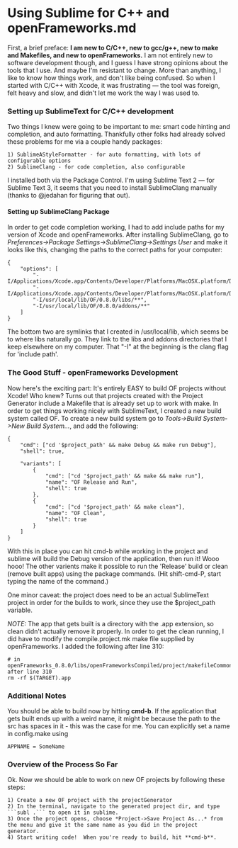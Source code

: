 # Using Sublime for C++ and openFrameworks.md

First, a brief preface:  **I am new to C/C++, new to gcc/g++, new to make and Makefiles, and new to openFrameworks.**  I am not entirely new to software development though, and I guess I have strong opinions about the tools that I use.  And maybe I'm resistant to change.  More than anything, I like to know how things work, and don't like being confused.  So when I started with C/C++ with Xcode, it was frustrating — the tool was foreign, felt heavy and slow, and didn't let me work the way I was used to.

### Setting up SublimeText for C/C++ development

Two things I knew were going to be important to me: smart code hinting and completion, and auto formatting.  Thankfully other folks had already solved these problems for me via a couple handy packages:

    1) SublimeAStyleFormatter - for auto formatting, with lots of configurable options
    2) SublimeClang - for code completion, also configurable

I installed both via the Package Control.  I'm using Sublime Text 2 — for Sublime Text 3, it seems that you need to install SublimeClang manually (thanks to @jedahan for figuring that out).

#### Setting up SublimeClang Package

In order to get code completion working, I had to add include paths for my version of Xcode and openFrameworks.  After installing SublimeClang, go to *Preferences->Package Settings->SublimeClang->Settings User* and make it looks like this, changing the paths to the correct paths for your computer:

```
{
    "options": [ 
        "-I/Applications/Xcode.app/Contents/Developer/Platforms/MacOSX.platform/Developer/SDKs/MacOSX10.8.sdk/usr/include",
        "-I/Applications/Xcode.app/Contents/Developer/Platforms/MacOSX.platform/Developer/SDKs/MacOSX10.8.sdk/usr/include/c++/4.2.1",
        "-I/usr/local/lib/OF/0.8.0/libs/**",
        "-I/usr/local/lib/OF/0.8.0/addons/**"
    ]
}
```

The bottom two are symlinks that I created in /usr/local/lib, which seems be to where libs naturally go.   They link to the libs and addons directories that I keep elsewhere on my computer.  That "-I" at the beginning is the clang flag for 'include path'.

### The Good Stuff - openFrameworks Development

Now here's the exciting part:  It's entirely EASY to build OF projects without Xcode!  Who knew?  Turns out that projects created with the Project Generator include a Makefile that is already set up to work with make.  In order to get things working nicely with SublimeText, I created a new build system called OF.  To create a new build system go to *Tools->Build System->New Build System...*, and add the following:

```
{
    "cmd": ["cd '$project_path' && make Debug && make run Debug"],
    "shell": true,

    "variants": [
        { 
            "cmd": ["cd '$project_path' && make && make run"],
            "name": "OF Release and Run",
            "shell": true
        },
        { 
            "cmd": ["cd '$project_path' && make clean"],
            "name": "OF Clean",
            "shell": true
        }
    ]
}
```

With this in place you can hit cmd-b while working in the project and sublime will build the Debug version of the application, then run it!  Wooo hooo!  The other varients make it possible to run the 'Release' build or clean (remove built apps) using the package commands.  (Hit shift-cmd-P, start typing the name of the command.)

One minor caveat: the project does need to be an actual SublimeText project in order for the builds to work, since they use the $project_path variable.

*NOTE:* The app that gets built is a directory with the .app extension, so clean didn't actually remove it properly.  In order to get the clean running, I did have to modify the compile.project.mk make file supplied by openFrameworks.  I added the following after line 310:

```
# in openFrameworks_0.8.0/libs/openFrameworksCompiled/project/makefileCommon, after line 310
rm -rf $(TARGET).app
```

### Additional Notes

You should be able to build now by hitting **cmd-b**.  If the application that gets built ends up with a weird name, it might be because the path to the src has spaces in it - this was the case for me.  You can explicitly set a name in config.make using 

```
APPNAME = SomeName
```

### Overview of the Process So Far

Ok.  Now we should be able to work on new OF projects by following these steps:

    1) Create a new OF project with the projectGenerator
    2) In the terminal, navigate to the generated project dir, and type ```subl .``` to open it in sublime.
    3) Once the project opens, choose *Project->Save Project As...* from the menu and give it the same name as you did in the project generator.
    4) Start writing code!  When you're ready to build, hit **cmd-b**.